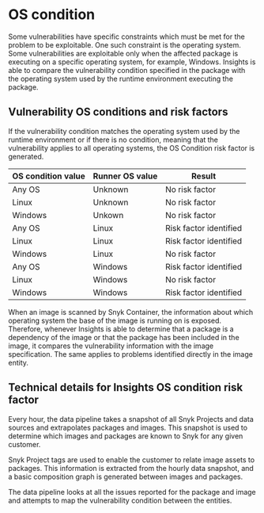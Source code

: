 # OS condition

Some vulnerabilities have specific constraints which must be met for the problem to be exploitable. One such constraint is the operating system. Some vulnerabilities are exploitable only when the affected package is executing on a specific operating system, for example, Windows. Insights is able to compare the vulnerability condition specified in the package with the operating system used by the runtime environment executing the package.

## Vulnerability OS conditions and risk factors

If the vulnerability condition matches the operating system used by the runtime environment or if there is no condition, meaning that the vulnerability applies to all operating systems, the OS Condition risk factor is generated.

| OS condition value | Runner OS value | Result                 |
| ------------------ | --------------- | ---------------------- |
| Any OS             | Unknown         | No risk factor         |
| Linux              | Unknown         | No risk factor         |
| Windows            | Unkown          | No risk factor         |
| Any OS             | Linux           | Risk factor identified |
| Linux              | Linux           | Risk factor identified |
| Windows            | Linux           | No risk factor         |
| Any OS             | Windows         | Risk factor identified |
| Linux              | Windows         | No risk factor         |
| Windows            | Windows         | Risk factor identified |

When an image is scanned by Snyk Container, the information about which operating system the base of the image is running on is exposed. Therefore, whenever Insights is able to determine that a package is a dependency of the image or that the package has been included in the image, it compares the vulnerability information with the image specification. The same applies to problems identified directly in the image entity.

## Technical details for Insights OS condition risk factor

Every hour, the data pipeline takes a snapshot of all Snyk Projects and data sources and extrapolates packages and images. This snapshot is used to determine which images and packages are known to Snyk for any given customer.

Snyk Project tags are used to enable the customer to relate image assets to packages. This information is extracted from the hourly data snapshot, and a basic composition graph is generated between images and packages.

The data pipeline looks at all the issues reported for the package and image and attempts to map the vulnerability condition between the entities.
